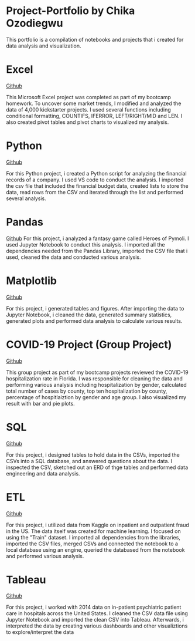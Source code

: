 # Project-Portfolio by Chika Ozodiegwu 
This portfolio is a compilation of notebooks and projects that i created for data analysis and visualization.

# Excel

[Github](https://github.com/chikaozodiegwu/Project-Portfolio/blob/main/Notebooks/Excel_Chika%20Ozodiegwu.xlsx)

This Microsoft Excel project was completed as part of my bootcamp homework. To uncover some market trends, I modified and analyzed the data of 4,000 kickstarter projects. I used several functions including conditional formatting, COUNTIFS, IFERROR, LEFT/RIGHT/MID and LEN. I also created pivot tables and pivot charts to visualized my analysis. 

# Python

[Github](https://github.com/chikaozodiegwu/Project-Portfolio/blob/main/Notebooks/Python_main.py) 

For this Python project, i created a Python script for analyzing the financial records of a company. I used VS code to conduct the analysis. I imported the csv file that included the financial budget data, created lists to store the data, read rows from the CSV and iterated through the list and performed several analysis. 

# Pandas 

[Github](https://github.com/chikaozodiegwu/Project-Portfolio/blob/main/Notebooks/Pandas_HeroesOfPymoli.ipynb)
For this project, i analyzed a fantasy game called Heroes of Pymoli. I used Jupyter Notebook to conduct this analysis. I imported all the dependencies needed from the Pandas Library, imported the CSV file that i used, cleaned the data and conducted various analysis. 

# Matplotlib 

[Github](https://github.com/chikaozodiegwu/Project-Portfolio/blob/main/Notebooks/Matplotlib_pymaceuticals_starter.ipynb)

For this project, i generated tables and figures. After importing the data to Jupyter Notebook, i cleaned the data, generated summary statistics, generated plots and performed data analysis to calculate various results. 

# COVID-19 Project (Group Project)

[Github](https://github.com/chikaozodiegwu/Project-Portfolio/blob/main/Notebooks/COVID-19%20Project%20Notebook.ipynb)

This group project as part of my bootcamp projects reviewed the COVID-19 hospitalization rate in Florida. I was responsible for cleaning the data and performing various analysis including hospitalization by gender, calculated total number of cases by county, top ten hospitalization by county, percentage of hospitlaiztion by gender and age group. I also visualized my result with bar and pie plots. 

# SQL

[Github](https://github.com/chikaozodiegwu/Project-Portfolio/tree/main/Notebooks/SQL) 

For this project, i designed tables to hold data in the CSVs, imported the CSVs into a SQL database, and answered questions about the data. I inspected the CSV, sketched out an ERD of thge tables and performed data engineering and data analysis. 

# ETL 

[Github](https://github.com/chikaozodiegwu/Project-Portfolio/blob/main/Notebooks/ETL%20Project.ipynb)

For this project, i utilized data from Kaggle on inpatient and outpatient fraud in the US. The data itself was created for machine learning. I focused on using the "Train" dataset. I imported all dependencies from the libraries, imported the CSV files, merged CSVs and connected the notebook to a local database using an engine, queried the databased from the notebook and performed various analysis. 

# Tableau 

[Github](https://github.com/chikaozodiegwu/Project-Portfolio/blob/main/Notebooks/Tableau-psychiatric_health.twbx)

For this project, i worked with 2014 data on in-patient psychiatric patient care in hospitals across the United States. I cleaned the CSV data file using Jupyter Notebook and imported the clean CSV into Tableau. Afterwards, i interpreted the data by creating various dashboards and other visualiztions to explore/interpret the data 
